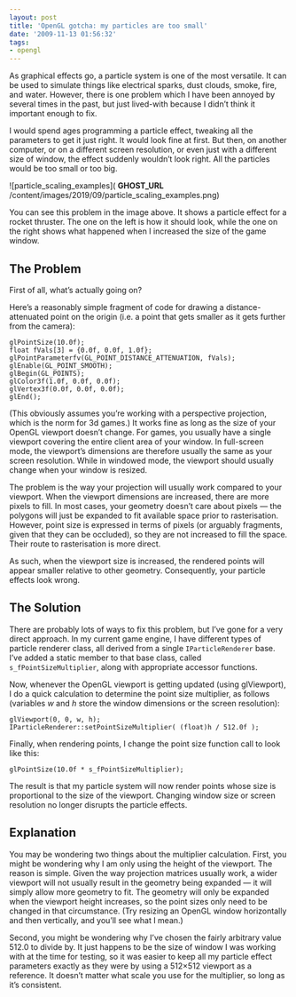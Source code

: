 ```yaml
---
layout: post
title: 'OpenGL gotcha: my particles are too small'
date: '2009-11-13 01:56:32'
tags:
- opengl
---
```


As graphical effects go, a particle system is one of the most versatile. It can be used to simulate things like electrical sparks, dust clouds, smoke, fire, and water. However, there is one problem which I have been annoyed by several times in the past, but just lived-with because I didn’t think it important enough to fix.

I would spend ages programming a particle effect, tweaking all the parameters to get it just right. It would look fine at first. But then, on another computer, or on a different screen resolution, or even just with a different size of window, the effect suddenly wouldn’t look right. All the particles would be too small or too big.

![particle_scaling_examples]( __GHOST_URL__ /content/images/2019/09/particle_scaling_examples.png)

You can see this problem in the image above. It shows a particle effect for a rocket thruster. The one on the left is how it should look, while the one on the right shows what happened when I increased the size of the game window.

## The Problem

First of all, what’s actually going on?

Here’s a reasonably simple fragment of code for drawing a distance-attenuated point on the origin (i.e. a point that gets smaller as it gets further from the camera):

    glPointSize(10.0f);
    float fVals[3] = {0.0f, 0.0f, 1.0f};
    glPointParameterfv(GL_POINT_DISTANCE_ATTENUATION, fVals);
    glEnable(GL_POINT_SMOOTH);
    glBegin(GL_POINTS);
    glColor3f(1.0f, 0.0f, 0.0f);
    glVertex3f(0.0f, 0.0f, 0.0f);
    glEnd();

(This obviously assumes you’re working with a perspective projection, which is the norm for 3d games.) It works fine as long as the size of your OpenGL viewport doesn’t change. For games, you usually have a single viewport covering the entire client area of your window. In full-screen mode, the viewport’s dimensions are therefore usually the same as your screen resolution. While in windowed mode, the viewport should usually change when your window is resized.

The problem is the way your projection will usually work compared to your viewport. When the viewport dimensions are increased, there are more pixels to fill. In most cases, your geometry doesn’t care about pixels — the polygons will just be expanded to fit available space prior to rasterisation. However, point size is expressed in terms of pixels (or arguably fragments, given that they can be occluded), so they are not increased to fill the space. Their route to rasterisation is more direct.

As such, when the viewport size is increased, the rendered points will appear smaller relative to other geometry. Consequently, your particle effects look wrong.

## The Solution

There are probably lots of ways to fix this problem, but I’ve gone for a very direct approach. In my current game engine, I have different types of particle renderer class, all derived from a single `IParticleRenderer` base. I’ve added a static member to that base class, called `s_fPointSizeMultiplier`, along with appropriate accessor functions.

Now, whenever the OpenGL viewport is getting updated (using glViewport), I do a quick calculation to determine the point size multiplier, as follows (variables _w_ and _h_ store the window dimensions or the screen resolution):

    glViewport(0, 0, w, h);
    IParticleRenderer::setPointSizeMultiplier( (float)h / 512.0f );

Finally, when rendering points, I change the point size function call to look like this:

    glPointSize(10.0f * s_fPointSizeMultiplier);

The result is that my particle system will now render points whose size is proportional to the size of the viewport. Changing window size or screen resolution no longer disrupts the particle effects.

## Explanation

You may be wondering two things about the multiplier calculation. First, you might be wondering why I am only using the height of the viewport. The reason is simple. Given the way projection matrices usually work, a wider viewport will not usually result in the geometry being expanded — it will simply allow more geometry to fit. The geometry will only be expanded when the viewport height increases, so the point sizes only need to be changed in that circumstance. (Try resizing an OpenGL window horizontally and then vertically, and you’ll see what I mean.)

Second, you might be wondering why I’ve chosen the fairly arbitrary value 512.0 to divide by. It just happens to be the size of window I was working with at the time for testing, so it was easier to keep all my particle effect parameters exactly as they were by using a 512×512 viewport as a reference. It doesn’t matter what scale you use for the multiplier, so long as it’s consistent.

<!--kg-card-end: markdown-->